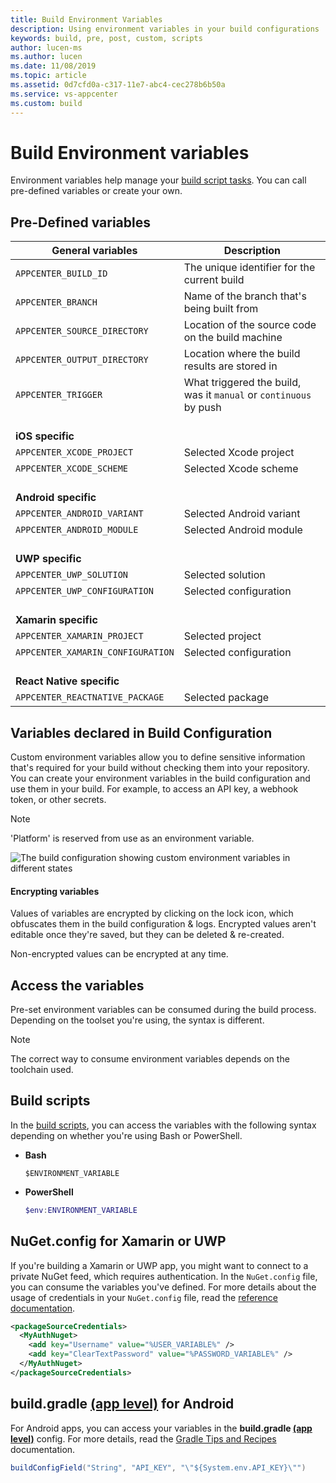 ```yaml
---
title: Build Environment Variables
description: Using environment variables in your build configurations
keywords: build, pre, post, custom, scripts
author: lucen-ms
ms.author: lucen
ms.date: 11/08/2019
ms.topic: article
ms.assetid: 0d7cfd0a-c317-11e7-abc4-cec278b6b50a
ms.service: vs-appcenter
ms.custom: build
---
```


# Build Environment variables
Environment variables help manage your [build script tasks](~/build/custom/scripts/index.md). You can call pre-defined variables or create your own.

## Pre-Defined variables

| **General variables**             | **Description**                             |
| --------------------------------- | ------------------------------------------- |
| `APPCENTER_BUILD_ID`              | The unique identifier for the current build |
| `APPCENTER_BRANCH`                | Name of the branch that's being built from |
| `APPCENTER_SOURCE_DIRECTORY`      | Location of the source code on the build machine |
| `APPCENTER_OUTPUT_DIRECTORY`      | Location where the build results are stored in |
| `APPCENTER_TRIGGER`               | What triggered the build, was it `manual` or `continuous` by push |
| <br> **iOS specific**             | |
| `APPCENTER_XCODE_PROJECT`         | Selected Xcode project                      |
| `APPCENTER_XCODE_SCHEME`          | Selected Xcode scheme                       |
| <br> **Android specific**         | |
| `APPCENTER_ANDROID_VARIANT`       | Selected Android variant                    |
| `APPCENTER_ANDROID_MODULE`        | Selected Android module                     |
| <br> **UWP specific**             | |
| `APPCENTER_UWP_SOLUTION`          | Selected solution                           |
| `APPCENTER_UWP_CONFIGURATION`     | Selected configuration                      |
| <br> **Xamarin specific**         | |
| `APPCENTER_XAMARIN_PROJECT`       | Selected project                            |
| `APPCENTER_XAMARIN_CONFIGURATION` | Selected configuration                      |
| <br> **React Native specific**    | |
| `APPCENTER_REACTNATIVE_PACKAGE`   | Selected package                            |

[build-scripts-detected]: ~/build/custom/scripts/images/build-scripts-detected.png "Configuration shows detected build scripts"

## Variables declared in Build Configuration

Custom environment variables allow you to define sensitive information that's required for your build without checking them into your repository. You can create your environment variables in the build configuration and use them in your build. For example, to access an API key, a webhook token, or other secrets.

>[!NOTE]
> 'Platform' is reserved from use as an environment variable.

![The build configuration showing custom environment variables in different states](~/build/custom/variables/images/environment-variables.png "Custom environment variables")

#### Encrypting variables
Values of variables are encrypted by clicking on the lock icon, which obfuscates them in the build configuration & logs. Encrypted values aren't editable once they're saved, but they can be deleted & re-created.

Non-encrypted values can be encrypted at any time.

## Access the variables
Pre-set environment variables can be consumed during the build process. Depending on the toolset you're using, the syntax is different.

> [!NOTE]
> The correct way to consume environment variables depends on the toolchain used.

## Build scripts

In the [build scripts](~/build/custom/scripts/index.md), you can access the variables with the following syntax depending on whether you're using Bash or PowerShell.

- **Bash**

    ```shell
    $ENVIRONMENT_VARIABLE
    ```

- **PowerShell**

    ```powershell
    $env:ENVIRONMENT_VARIABLE
    ```

## NuGet.config for Xamarin or UWP

If you're building a Xamarin or UWP app, you might want to connect to a private NuGet feed, which requires authentication. In the `NuGet.config` file, you can consume the variables you've defined. For more details about the usage of credentials in your `NuGet.config` file, read the [reference documentation](https://docs.microsoft.com/nuget/schema/nuget-config-file#packagesourcecredentials).

```xml
<packageSourceCredentials>
  <MyAuthNuget>
    <add key="Username" value="%USER_VARIABLE%" />
    <add key="ClearTextPassword" value="%PASSWORD_VARIABLE%" />
  </MyAuthNuget>
</packageSourceCredentials>
```

## build.gradle [(app level)](https://developer.android.com/studio/build) for Android

For Android apps, you can access your variables in the **build.gradle [(app level)](https://developer.android.com/studio/build)** config. For more details, read the [Gradle Tips and Recipes](https://developer.android.com/studio/build/gradle-tips.html#share-custom-fields-and-resource-values-with-your-app-code) documentation.

```java
buildConfigField("String", "API_KEY", "\"${System.env.API_KEY}\"")
```

[environment-variables]: ~/build/custom/variables/images/environment-variables.png "Custom environment variables"
